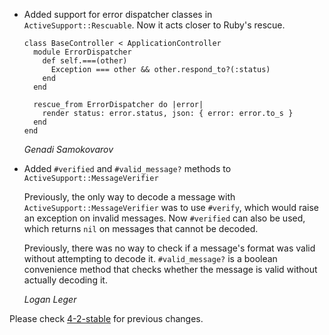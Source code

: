 *   Added support for error dispatcher classes in `ActiveSupport::Rescuable`. Now it acts closer to Ruby's rescue.

        class BaseController < ApplicationController
          module ErrorDispatcher
            def self.===(other)
              Exception === other && other.respond_to?(:status)
            end
          end

          rescue_from ErrorDispatcher do |error|
            render status: error.status, json: { error: error.to_s }
          end
        end

    *Genadi Samokovarov*

*   Added `#verified` and `#valid_message?` methods to `ActiveSupport::MessageVerifier`

    Previously, the only way to decode a message with `ActiveSupport::MessageVerifier` was to use `#verify`, which would raise an exception on invalid messages. Now `#verified` can also be used, which returns `nil` on messages that cannot be decoded.

    Previously, there was no way to check if a message's format was valid without attempting to decode it. `#valid_message?` is a boolean convenience method that checks whether the message is valid without actually decoding it.

    *Logan Leger*

Please check [4-2-stable](https://github.com/rails/rails/blob/4-2-stable/activesupport/CHANGELOG.md) for previous changes.
